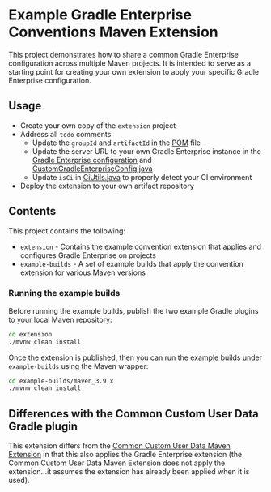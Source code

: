 # Example Gradle Enterprise Conventions Maven Extension

This project demonstrates how to share a common Gradle Enterprise configuration across multiple Maven projects. It is intended to serve as a starting point for creating your own extension to apply your specific Gradle Enterprise configuration.

## Usage

* Create your own copy of the `extension` project
* Address all `todo` comments
    * Update the `groupId` and `artifactId` in the [POM](extension/pom.xml) file
    * Update the server URL to your own Gradle Enterprise instance in the [Gradle Enterprise configuration](extension/.mvn/gradle-enterprise.xml) and [CustomGradleEnterpriseConfig.java](extension/src/main/java/com/example/CustomGradleEnterpriseConfig.java)
    * Update `isCi` in [CiUtils.java](extension/src/main/java/com/example/CiUtils.java) to properly detect your CI environment
* Deploy the extension to your own artifact repository

## Contents

This project contains the following:

* `extension` - Contains the example convention extension that applies and configures Gradle Enterprise on projects
* `example-builds` - A set of example builds that apply the convention extension for various Maven versions

### Running the example builds

Before running the example builds, publish the two example Gradle plugins to your local Maven repository:

```bash
cd extension
./mvnw clean install
```

Once the extension is published, then you can run the example builds under `example-builds` using the Maven wrapper:

```bash
cd example-builds/maven_3.9.x
./mvnw clean install
```

## Differences with the Common Custom User Data Gradle plugin
This extension differs from the [Common Custom User Data Maven Extension](https://github.com/gradle/common-custom-user-data-maven-extension) in that this also applies the Gradle Enterprise extension (the Common Custom User Data Maven Extension does not apply the extension...it assumes the extension has already been applied when it is used).
